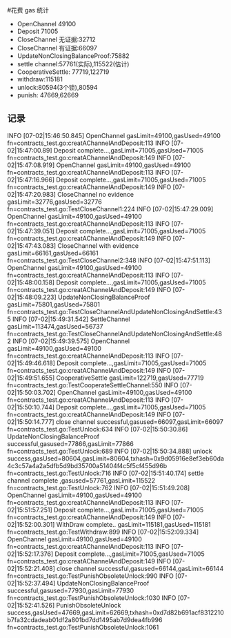 #花费 gas 统计
* OpenChannel 49100
* Deposit 71005
* CloseChannel 无证据:32712
* CloseChannel 有证据:66097
* UpdateNonClosingBalanceProof:75882
* settle channel:57761(实际),115522(估计)
* CooperativeSettle: 77719,122719
* withdraw:115181
* unlock:80594(3个锁),80594
* punish: 47669,62669



## 记录
INFO [07-02|15:46:50.845] OpenChannel gasLimit=49100,gasUsed=49100 fn=contracts_test.go:creatAChannelAndDeposit:113
INFO [07-02|15:47:00.89] Deposit complete...,gasLimit=71005,gasUsed=71005 fn=contracts_test.go:creatAChannelAndDeposit:149
INFO [07-02|15:47:08.919] OpenChannel gasLimit=49100,gasUsed=49100 fn=contracts_test.go:creatAChannelAndDeposit:113
INFO [07-02|15:47:16.966] Deposit complete...,gasLimit=71005,gasUsed=71005 fn=contracts_test.go:creatAChannelAndDeposit:149
INFO [07-02|15:47:20.983] CloseChannel no evidence gasLimit=32776,gasUsed=32776 fn=contracts_test.go:TestCloseChannel1:224
INFO [07-02|15:47:29.009] OpenChannel gasLimit=49100,gasUsed=49100 fn=contracts_test.go:creatAChannelAndDeposit:113
INFO [07-02|15:47:39.051] Deposit complete...,gasLimit=71005,gasUsed=71005 fn=contracts_test.go:creatAChannelAndDeposit:149
INFO [07-02|15:47:43.083] CloseChannel with evidence gasLimit=66161,gasUsed=66161 fn=contracts_test.go:TestCloseChannel2:348
INFO [07-02|15:47:51.113] OpenChannel gasLimit=49100,gasUsed=49100 fn=contracts_test.go:creatAChannelAndDeposit:113
INFO [07-02|15:48:00.158] Deposit complete...,gasLimit=71005,gasUsed=71005 fn=contracts_test.go:creatAChannelAndDeposit:149
INFO [07-02|15:48:09.223] UpdateNonClosingBalanceProof gasLimit=75801,gasUsed=75801 fn=contracts_test.go:TestCloseChannelAndUpdateNonClosingAndSettle:435
INFO [07-02|15:49:31.542] SettleChannel gasLimit=113474,gasUsed=56737 fn=contracts_test.go:TestCloseChannelAndUpdateNonClosingAndSettle:482
INFO [07-02|15:49:39.575] OpenChannel gasLimit=49100,gasUsed=49100 fn=contracts_test.go:creatAChannelAndDeposit:113
INFO [07-02|15:49:46.618] Deposit complete...,gasLimit=71005,gasUsed=71005 fn=contracts_test.go:creatAChannelAndDeposit:149
INFO [07-02|15:49:51.655] CooperativeSettle gasLimit=122719,gasUsed=77719 fn=contracts_test.go:TestCooperateSettleChannel:550
INFO [07-02|15:50:03.702] OpenChannel gasLimit=49100,gasUsed=49100 fn=contracts_test.go:creatAChannelAndDeposit:113
INFO [07-02|15:50:10.744] Deposit complete...,gasLimit=71005,gasUsed=71005 fn=contracts_test.go:creatAChannelAndDeposit:149
INFO [07-02|15:50:14.777] close channel successful,gasused=66097,gasLimit=66097 fn=contracts_test.go:TestUnlock:634
INFO [07-02|15:50:30.86] UpdateNonClosingBalanceProof successful,gasused=77866,gasLimit=77866 fn=contracts_test.go:TestUnlock:689
INFO [07-02|15:50:34.888] unlock success,gasUsed=80604,gasLimit=80604,txhash=0x9d05916e8ef3eb60da4c3c57a4a2a5dfb5d9bd35700a51404f4c5f5cf455d96b fn=contracts_test.go:TestUnlock:716
INFO [07-02|15:51:40.174] settle channel complete ,gasused=57761,gasLimit=115522 fn=contracts_test.go:TestUnlock:762
INFO [07-02|15:51:49.208] OpenChannel gasLimit=49100,gasUsed=49100 fn=contracts_test.go:creatAChannelAndDeposit:113
INFO [07-02|15:51:57.251] Deposit complete...,gasLimit=71005,gasUsed=71005 fn=contracts_test.go:creatAChannelAndDeposit:149
INFO [07-02|15:52:00.301] WithDraw complete.. gasLimit=115181,gasUsed=115181 fn=contracts_test.go:TestWithdraw:899
INFO [07-02|15:52:09.334] OpenChannel gasLimit=49100,gasUsed=49100 fn=contracts_test.go:creatAChannelAndDeposit:113
INFO [07-02|15:52:17.376] Deposit complete...,gasLimit=71005,gasUsed=71005 fn=contracts_test.go:creatAChannelAndDeposit:149
INFO [07-02|15:52:21.408] close channel successful,gasused=66144,gasLimit=66144 fn=contracts_test.go:TestPunishObsoleteUnlock:990
INFO [07-02|15:52:37.494] UpdateNonClosingBalanceProof successful,gasused=77930,gasLimit=77930 fn=contracts_test.go:TestPunishObsoleteUnlock:1030
INFO [07-02|15:52:41.526] PunishObsoleteUnlock success,gasUsed=47669,gasLimit=62669,txhash=0xd7d82b691acf8312210b7fa32cdadeab01df2a801bd7dd1495ab7d9dea4fb996 fn=contracts_test.go:TestPunishObsoleteUnlock:1061
